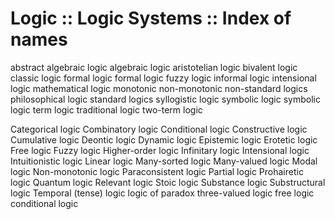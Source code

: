 # Logic :: Logic Systems :: Index of names

abstract algebraic logic
algebraic logic
aristotelian logic
bivalent logic
classic logic
formal logic
formal logic
fuzzy logic
informal logic
intensional logic
mathematical logic
monotonic
non-monotonic
non-standard logics
philosophical logic
standard logics
syllogistic logic
symbolic logic
symbolic logic
term logic
traditional logic
two-term logic


Categorical logic
Combinatory logic
Conditional logic
Constructive logic
Cumulative logic
Deontic logic
Dynamic logic
Epistemic logic
Erotetic logic
Free logic
Fuzzy logic
Higher-order logic
Infinitary logic
Intensional logic
Intuitionistic logic
Linear logic
Many-sorted logic
Many-valued logic
Modal logic
Non-monotonic logic
Paraconsistent logic
Partial logic
Prohairetic logic
Quantum logic
Relevant logic
Stoic logic
Substance logic
Substructural logic
Temporal (tense) logic
logic of paradox
three-valued logic
free logic
conditional logic
